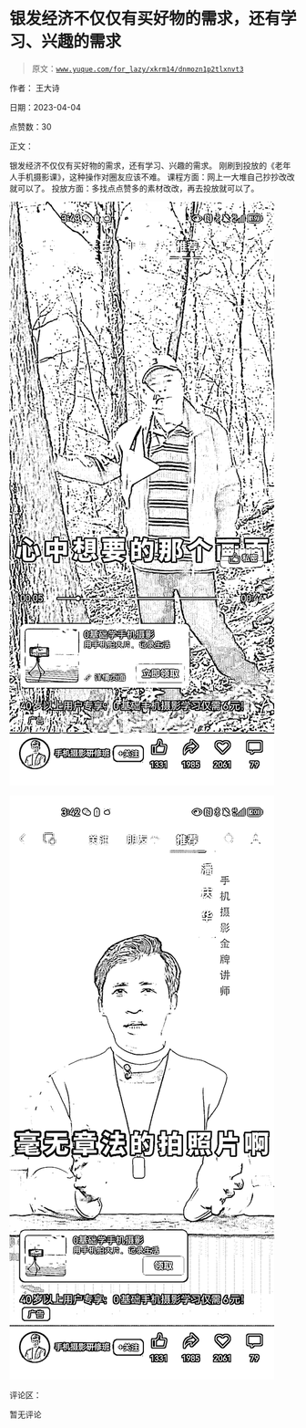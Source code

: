 # 银发经济不仅仅有买好物的需求，还有学习、兴趣的需求

> 原文：[`www.yuque.com/for_lazy/xkrm14/dnmozn1p2tlxnvt3`](https://www.yuque.com/for_lazy/xkrm14/dnmozn1p2tlxnvt3)

作者： 王大诗

日期：2023-04-04

点赞数：30

正文：

银发经济不仅仅有买好物的需求，还有学习、兴趣的需求。 刚刷到投放的《老年人手机摄影课》，这种操作对圈友应该不难。 课程方面：网上一大堆自己抄抄改改就可以了。 投放方面：多找点点赞多的素材改改，再去投放就可以了。

![](img/5aa91d418ea984417be2ddbc13dc5e44.png)

![](img/48f286f54f5e19114fe4e7fe4360286e.png)

评论区：

暂无评论

